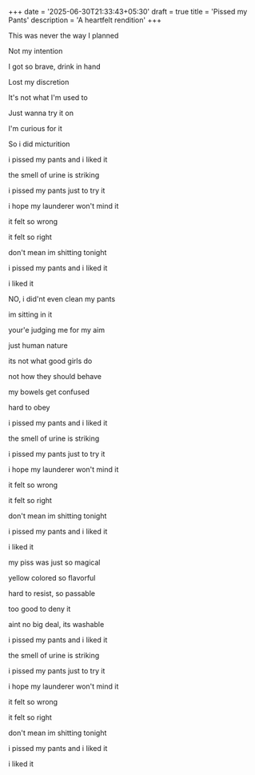 +++
date = '2025-06-30T21:33:43+05:30'
draft = true
title = 'Pissed my Pants'
description = 'A heartfelt rendition'
+++

This was never the way I planned

Not my intention

I got so brave, drink in hand

Lost my discretion

It's not what I'm used to

Just wanna try it on

I'm curious for it

So i did micturition 


i pissed my pants and i liked it

the smell of urine is striking

i pissed my pants just to try it

i hope my launderer won't mind it

it felt so wrong 

it felt so right

don't mean im shitting tonight

i pissed my pants and i liked it

i liked it


NO, i did'nt even clean my pants

im sitting in it

your'e judging me for my aim

just human nature

its not what good girls do

not how they should behave

my bowels get confused

hard to obey


i pissed my pants and i liked it

the smell of urine is striking

i pissed my pants just to try it

i hope my launderer won't mind it

it felt so wrong 

it felt so right

don't mean im shitting tonight

i pissed my pants and i liked it

i liked it

my piss was just so magical

yellow colored so flavorful

hard to resist, so passable

too good to deny it

aint no big deal, its washable


i pissed my pants and i liked it

the smell of urine is striking

i pissed my pants just to try it

i hope my launderer won't mind it

it felt so wrong 

it felt so right

don't mean im shitting tonight

i pissed my pants and i liked it

i liked it
